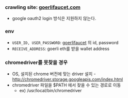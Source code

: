### crawling site: [goerlifaucet.com](https://goerlifaucet.com)

- google oauth2 login 방식은 지원하지 않는다.

### env

- `USER_ID, USER_PASSWORD`: [goerlifaucet](https://goerlifaucet.com) 의 id, password
- `RECEIVE_ADDRESS`: goerli eth를 받을 wallet address

### chromedriver를 못찾을 경우

- OS, 설치된 chrome 버전에 맞는 driver 설치 - http://chromedriver.storage.googleapis.com/index.html
- chromedriver 파일을 $PATH 에서 찾을 수 있는 경로로 이동
  - ex) /usr/local/bin/chromedriver
